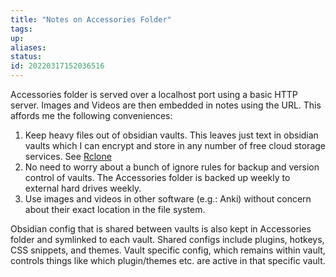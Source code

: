 ```yaml
---
title: "Notes on Accessories Folder"
tags:
up:
aliases:
status:
id: 20220317152036516
---
```




Accessories folder is served over a localhost port using a basic HTTP server. Images and Videos are then embedded in notes using the URL.
This affords me the following conveniences:

1. Keep heavy files out of obsidian vaults. This leaves just text in obsidian vaults which I can encrypt and store in any number of free cloud storage services. See [Rclone](/digital-garden/rclone)
2. No need to worry about a bunch of ignore rules for backup and version control of vaults. The Accessories folder is backed up weekly to external hard drives weekly.
3. Use images and videos in other software (e.g.: Anki) without concern about their exact location in the file system.

Obsidian config that is shared between vaults is also kept in Accessories folder and symlinked to each vault. Shared configs include plugins, hotkeys, CSS snippets, and themes. Vault specific config, which remains within vault, controls things like which plugin/themes etc. are active in that specific vault.
